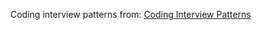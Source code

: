 Coding interview patterns from: [Coding Interview Patterns](https://dvpr.gitbook.io/coding-interview-patterns/)